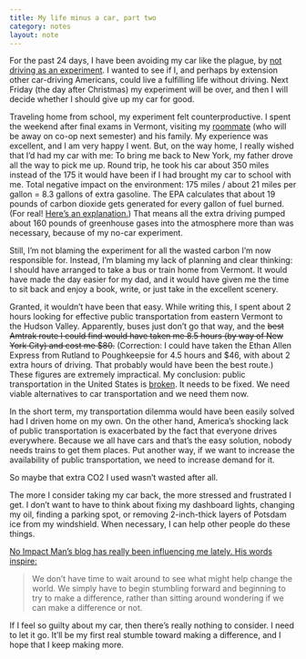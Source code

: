 ```yaml
---
title: My life minus a car, part two
category: notes
layout: note
---
```


For the past 24 days, I have been avoiding my car like the plague, by [not driving as an experiment][recap]. I wanted to see if I, and perhaps by extension other car-driving Americans, could live a fulfilling life without driving. Next Friday (the day after Christmas) my experiment will be over, and then I will decide whether I should give up my car for good.

[recap]: /notes/2008/11/26/getting_rid_of_the_car.html

Traveling home from school, my experiment felt counterproductive. I spent the weekend after final exams in Vermont, visiting my [roommate][r4n0k] (who will be away on co-op next semester) and his family. My experience was excellent, and I am very happy I went. But, on the way home, I really wished that I’d had my car with me: To bring me back to New York, my father drove all the way to pick me up. Round trip, he took his car about 350 miles instead of the 175 it would have been if I had brought my car to school with me. Total negative impact on the environment: 175 miles / about 21 miles per gallon = 8.3 gallons of extra gasoline. The EPA calculates that about 19 pounds of carbon dioxide gets generated for every gallon of fuel burned. (For real! [Here’s an explanation.][slate]) That means all the extra driving pumped about 160 pounds of greenhouse gases into the atmosphere more than was necessary, because of my no-car experiment.

[r4n0k]: http://www.r4n0k.com/
[slate]: http://www.slate.com/articles/news_and_politics/explainer/2006/11/how_gasoline_becomes_co2.html

Still, I’m not blaming the experiment for all the wasted carbon I’m now responsible for. Instead, I’m blaming my lack of planning and clear thinking: I should have arranged to take a bus or train home from Vermont. It would have made the day easier for my dad, and it would have given me the time to sit back and enjoy a book, write, or just take in the excellent scenery.

Granted, it wouldn’t have been that easy. While writing this, I spent about 2 hours looking for effective public transportation from eastern Vermont to the Hudson Valley. Apparently, buses just don’t go that way, and the <strike>best Amtrak route I could find would have taken me 8.5 hours (by way of New York City) and cost me $80.</strike> (Correction: I could have taken the Ethan Allen Express from Rutland to Poughkeepsie for 4.5 hours and $46, with about 2 extra hours of driving. That probably would have been the best route.) These figures are extremely impractical. My conclusion: public transportation in the United States is [broken][railstats]. It needs to be fixed. We need viable alternatives to car transportation and we need them now.

[railstats]: http://en.wikipedia.org/wiki/Rail_usage_statistics_by_country#Passenger_km_per_head_of_population

In the short term, my transportation dilemma would have been easily solved had I driven home on my own. On the other hand, America’s shocking lack of public transportation is exacerbated by the fact that everyone drives everywhere. Because we all have cars and that’s the easy solution, nobody needs trains to get them places. Put another way, if we want to increase the availability of public transportation, we need to increase demand for it.

So maybe that extra CO2 I used wasn’t wasted after all.

The more I consider taking my car back, the more stressed and frustrated I get. I don’t want to have to think about fixing my dashboard lights, changing my oil, finding a parking spot, or removing 2-inch-thick layers of Potsdam ice from my windshield. When necessary, I can help other people do these things.

[No Impact Man’s blog has really been influencing me lately. His words inspire:](http://noimpactman.typepad.com/blog/2008/11/about-just-doin.html)

> We don’t have time to wait around to see what might help change the world. We simply have to begin stumbling forward and beginning to try to make a difference, rather than sitting around wondering if we can make a difference or not.

If I feel so guilty about my car, then there’s really nothing to consider. I need to let it go. It’ll be my first real stumble toward making a difference, and I hope that I keep making more.
